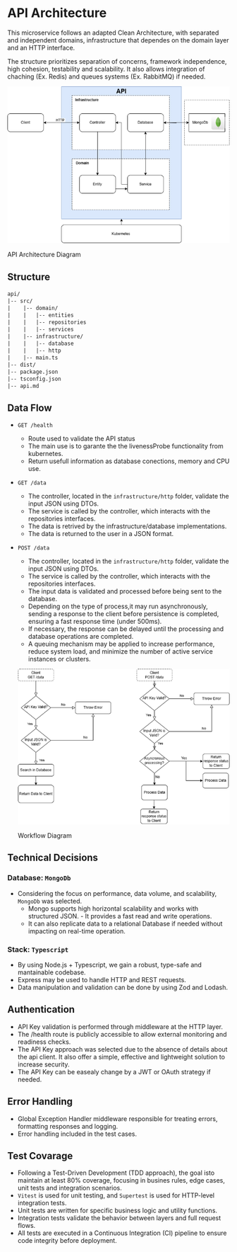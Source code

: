 # API Architecture

This microservice follows an adapted Clean Architecture, with separated and independent domains, infrastructure that dependes on the domain layer and an HTTP interface.

The structure prioritizes separation of concerns, framework independence, high cohesion, testability and scalability.
It also allows integration of chaching (Ex. Redis) and queues systems (Ex. RabbitMQ) if needed.


![API Architecture Diagram](api.drawio.png)

API Architecture Diagram

## Structure
```
api/
|-- src/
|    |-- domain/
|    |   |-- entities
|    |   |-- repositories
|    |   |-- services
|    |-- infrastructure/
|    |   |-- database
|    |   |-- http
|    |-- main.ts
|-- dist/
|-- package.json
|-- tsconfig.json
|-- api.md

```

## Data Flow

 - `GET /health`
    - Route used to validate the API status 
    - The main use is to garante the the livenessProbe functionality from kubernetes.
    - Return usefull information as database conections, memory and CPU use.

 - `GET /data`
    - The controller, located in the `infrastructure/http` folder, validate the input JSON using DTOs.
    - The service is called by the controller, which interacts with the repositories interfaces.
    - The data is retrived by the infrastructure/database implementations.
    - The data is returned to the user in a JSON format.

 - `POST /data`
    - The controller, located in the `infrastructure/http` folder, validate the input JSON using DTOs.
    - The service is called by the controller, which interacts with the repositories interfaces.
    - The input data is validated and processed before being sent to the database.
    - Depending on the type of process,it may run asynchronously, sending a response to the client before persistence is completed, ensuring a fast response time (under 500ms).
    - If necessary, the response can be delayed until the processing and database operations are completed.
    - A queuing mechanism may be applied to increase performance, reduce system load, and minimize the number of active service instances or clusters.
    
    ![Workflow Diagram](workflow.drawio.png)

    Workflow Diagram

## Technical Decisions

### Database: `MongoDb`
- Considering the focus on performance, data volume, and scalability, `MongoDb` was selected. 
    - Mongo supports high horizontal scalability and works with structured JSON. - It provides a fast read and write operations.
    - It can also replicate data to a relational Database if needed without impacting on real-time operation.

### Stack: `Typescript`
- By using Node.js + Typescript, we gain a robust, type-safe and mantainable codebase.
- Express may be used to handle HTTP and REST requests.
- Data manipulation and validation can be done by using Zod and Lodash. 

## Authentication
 - API Key validation is performed through middleware at the HTTP layer.
 - The /health route is publicly accessible to allow external monitoring and readiness checks.
 - The API Key approach was selected due to the absence of details about the api client. It also offer a simple, effective and lightweight solution to increase security.
 - The API Key can be easealy change by a JWT or OAuth strategy if needed.

## Error Handling
 - Global Exception Handler middleware responsible for treating errors, formatting responses and logging.
 - Error handling included in the test cases.


## Test Covarage

- Following a Test-Driven Development (TDD approach), the goal isto maintain at least 80% coverage, focusing in busines rules, edge cases, unit tests and integration scenarios.
- `Vitest` is used for unit testing, and `Supertest` is used for HTTP-level integration tests.
- Unit tests are written for specific business logic and utility functions.
- Integration tests validate the behavior between layers and full request flows.
- All tests are executed in a Continuous Integration (CI) pipeline to ensure code integrity before deployment.
